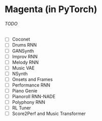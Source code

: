 # Magenta (in PyTorch)

###### TODO

- [ ] Coconet
- [ ] Drums RNN
- [ ] GANSynth
- [ ] Improv RNN
- [ ] Melody RNN
- [ ] Music VAE
- [ ] NSynth
- [ ] Onsets and Frames
- [ ] Performance RNN
- [ ] Piano Genie
- [ ] Pianoroll RNN-NADE
- [ ] Polyphony RNN
- [ ] RL Tuner
- [ ] Score2Perf and Music Transformer